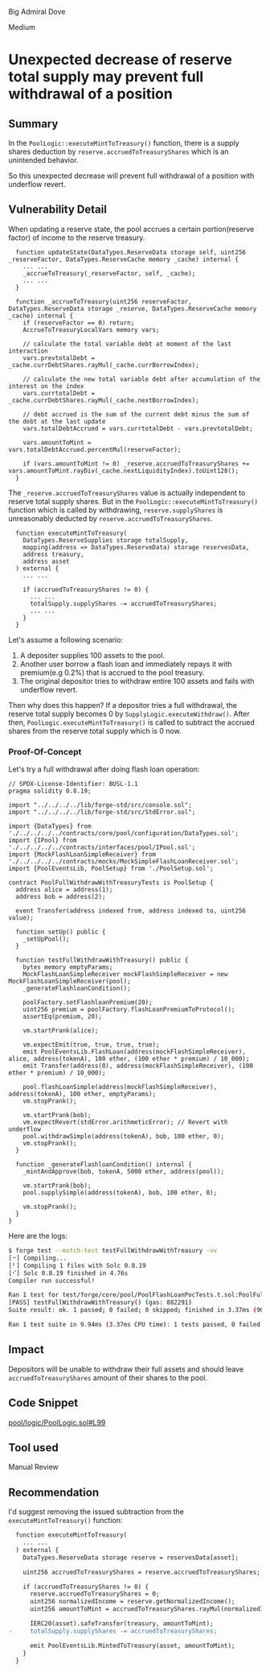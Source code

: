 Big Admiral Dove

Medium

# Unexpected decrease of reserve total supply may prevent full withdrawal of a position

## Summary

In the `PoolLogic::executeMintToTreasury()` function, there is a supply shares deduction by `reserve.accruedToTreasuryShares` which is an unintended behavior.

So this unexpected decrease will prevent full withdrawal of a position with underflow revert.

## Vulnerability Detail

When updating a reserve state, the pool accrues a certain portion(reserve factor) of income to the reserve treasury.

```solidity
  function updateState(DataTypes.ReserveData storage self, uint256 _reserveFactor, DataTypes.ReserveCache memory _cache) internal {
    ... ...
    _accrueToTreasury(_reserveFactor, self, _cache);
    ... ...
  }

  function _accrueToTreasury(uint256 reserveFactor, DataTypes.ReserveData storage _reserve, DataTypes.ReserveCache memory _cache) internal {
    if (reserveFactor == 0) return;
    AccrueToTreasuryLocalVars memory vars;

    // calculate the total variable debt at moment of the last interaction
    vars.prevtotalDebt = _cache.currDebtShares.rayMul(_cache.currBorrowIndex);

    // calculate the new total variable debt after accumulation of the interest on the index
    vars.currtotalDebt = _cache.currDebtShares.rayMul(_cache.nextBorrowIndex);

    // debt accrued is the sum of the current debt minus the sum of the debt at the last update
    vars.totalDebtAccrued = vars.currtotalDebt - vars.prevtotalDebt;

    vars.amountToMint = vars.totalDebtAccrued.percentMul(reserveFactor);

    if (vars.amountToMint != 0) _reserve.accruedToTreasuryShares += vars.amountToMint.rayDiv(_cache.nextLiquidityIndex).toUint128();
  }
```

The `_reserve.accruedToTreasuryShares` value is actually independent to reserve total supply shares. But in the `PoolLogic::executeMintToTreasury()` function which is called by withdrawing, `reserve.supplyShares` is unreasonably deducted by `reserve.accruedToTreasuryShares`.

```solidity
  function executeMintToTreasury(
    DataTypes.ReserveSupplies storage totalSupply,
    mapping(address => DataTypes.ReserveData) storage reservesData,
    address treasury,
    address asset
  ) external {
    ... ...

    if (accruedToTreasuryShares != 0) {
      ... ...
      totalSupply.supplyShares -= accruedToTreasuryShares;
      ... ...
    }
  }
```

Let's assume a following scenario:

1. A depositer supplies 100 assets to the pool.
2. Another user borrow a flash loan and immediately repays it with premium(e.g 0.2%) that is accrued to the pool treasury.
3. The original depositor tries to withdraw entire 100 assets and fails with underflow revert.

Then why does this happen?
If a depositor tries a full withdrawal, the reserve total supply becomes 0 by `SupplyLogic.executeWithdraw()`. After then, `PoolLogic.executeMintToTreasury()` is called to subtract the accrued shares from the reserve total supply which is 0 now.

### Proof-Of-Concept

Let's try a full withdrawal after doing flash loan operation:

```solidity
// SPDX-License-Identifier: BUSL-1.1
pragma solidity 0.8.19;

import "../../../../lib/forge-std/src/console.sol";
import "../../../../lib/forge-std/src/StdError.sol";

import {DataTypes} from './../../../../contracts/core/pool/configuration/DataTypes.sol';
import {IPool} from './../../../../contracts/interfaces/pool/IPool.sol';
import {MockFlashLoanSimpleReceiver} from './../../../../contracts/mocks/MockSimpleFlashLoanReceiver.sol';
import {PoolEventsLib, PoolSetup} from './PoolSetup.sol';

contract PoolFullWithdrawWithTreasuryTests is PoolSetup {
  address alice = address(1);
  address bob = address(2);

  event Transfer(address indexed from, address indexed to, uint256 value);

  function setUp() public {
    _setUpPool();
  }

  function testFullWithdrawWithTreasury() public {
    bytes memory emptyParams;
    MockFlashLoanSimpleReceiver mockFlashSimpleReceiver = new MockFlashLoanSimpleReceiver(pool);
    _generateFlashloanCondition();

    poolFactory.setFlashloanPremium(20);
    uint256 premium = poolFactory.flashLoanPremiumToProtocol();
    assertEq(premium, 20);

    vm.startPrank(alice);

    vm.expectEmit(true, true, true, true);
    emit PoolEventsLib.FlashLoan(address(mockFlashSimpleReceiver), alice, address(tokenA), 100 ether, (100 ether * premium) / 10_000);
    emit Transfer(address(0), address(mockFlashSimpleReceiver), (100 ether * premium) / 10_000);

    pool.flashLoanSimple(address(mockFlashSimpleReceiver), address(tokenA), 100 ether, emptyParams);
    vm.stopPrank();

    vm.startPrank(bob);
    vm.expectRevert(stdError.arithmeticError); // Revert with underflow
    pool.withdrawSimple(address(tokenA), bob, 100 ether, 0);
    vm.stopPrank();
  }

  function _generateFlashloanCondition() internal {
    _mintAndApprove(bob, tokenA, 5000 ether, address(pool));

    vm.startPrank(bob);
    pool.supplySimple(address(tokenA), bob, 100 ether, 0);

    vm.stopPrank();
  }
}

```

Here are the logs:
```bash
$ forge test --match-test testFullWithdrawWithTreasury -vv
[⠒] Compiling...
[⠃] Compiling 1 files with Solc 0.8.19
[⠊] Solc 0.8.19 finished in 4.76s
Compiler run successful!

Ran 1 test for test/forge/core/pool/PoolFlashLoanPocTests.t.sol:PoolFullWithdrawWithTreasuryTests
[PASS] testFullWithdrawWithTreasury() (gas: 882291)
Suite result: ok. 1 passed; 0 failed; 0 skipped; finished in 3.37ms (967.40µs CPU time)

Ran 1 test suite in 9.94ms (3.37ms CPU time): 1 tests passed, 0 failed, 0 skipped (1 total tests)
```

## Impact

Depositors will be unable to withdraw their full assets and should leave `accruedToTreasuryShares` amount of their shares to the pool.

## Code Snippet

[pool/logic/PoolLogic.sol#L99](https://github.com/sherlock-audit/2024-06-new-scope/blob/main/zerolend-one/contracts/core/pool/logic/PoolLogic.sol#L99)

## Tool used

Manual Review

## Recommendation

I'd suggest removing the issued subtraction from the `executeMintToTreasury()` function:

```diff
  function executeMintToTreasury(
    ... ...
  ) external {
    DataTypes.ReserveData storage reserve = reservesData[asset];

    uint256 accruedToTreasuryShares = reserve.accruedToTreasuryShares;

    if (accruedToTreasuryShares != 0) {
      reserve.accruedToTreasuryShares = 0;
      uint256 normalizedIncome = reserve.getNormalizedIncome();
      uint256 amountToMint = accruedToTreasuryShares.rayMul(normalizedIncome);

      IERC20(asset).safeTransfer(treasury, amountToMint);
-     totalSupply.supplyShares -= accruedToTreasuryShares;

      emit PoolEventsLib.MintedToTreasury(asset, amountToMint);
    }
  }

```
